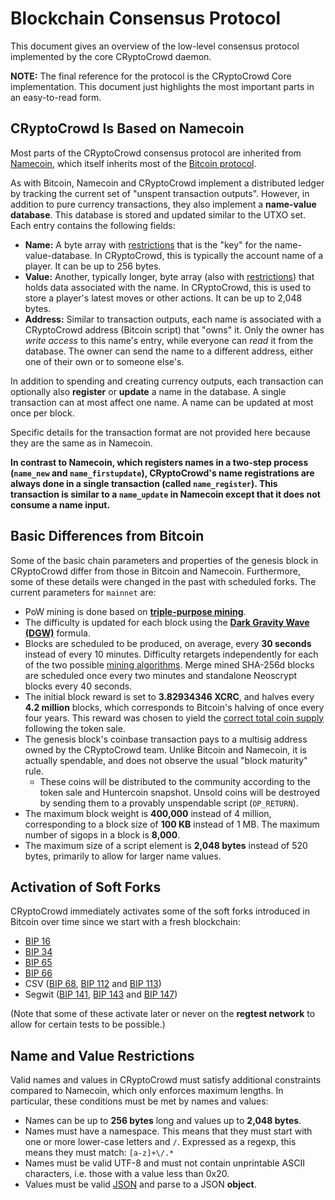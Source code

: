 # Blockchain Consensus Protocol

This document gives an overview of the low-level consensus protocol
implemented by the core CRyptoCrowd daemon.

**NOTE:**  The final reference for the protocol is the CRyptoCrowd Core implementation.
This document just highlights the most important parts in an easy-to-read form.

## CRyptoCrowd Is Based on Namecoin <a name="names"></a>

Most parts of the CRyptoCrowd consensus protocol are inherited from
[Namecoin](https://www.namecoin.org/), which itself inherits most of the
[Bitcoin protocol](https://bitcoin.org/).

As with Bitcoin, Namecoin and CRyptoCrowd implement a distributed ledger by
tracking the current set of "unspent transaction outputs".  However, in addition
to pure currency transactions, they also implement a **name-value database**.
This database is stored and updated similar to the UTXO set.  Each entry
contains the following fields:

* **Name:**
  A byte array with [restrictions](#name-value-restrictions) that is the
  "key" for the name-value-database.  In CRyptoCrowd, this is typically the
  account name of a player.  It can be up to 256 bytes.
* **Value:**
  Another, typically longer, byte array (also with
  [restrictions](#name-value-restrictions)) that holds data associated
  with the name.  In CRyptoCrowd, this is used to store a player's latest moves
  or other actions.  It can be up to 2,048 bytes.
* **Address:**
  Similar to transaction outputs, each name is associated with a CRyptoCrowd address
  (Bitcoin script) that "owns" it.  Only the owner has *write access* to this
  name's entry, while everyone can *read* it from the database.  The owner
  can send the name to a different address, either one of their own
  or to someone else's.

In addition to spending and creating currency outputs, each transaction can
optionally also **register** or **update** a name in the database.  A single
transaction can at most affect one name.  A name can be updated
at most once per block.

Specific details for the transaction format are not provided here because they
are the same as in Namecoin.

**In contrast to Namecoin, which registers names in a two-step process
(`name_new` and `name_firstupdate`), CRyptoCrowd's name registrations are always
done in a single transaction (called `name_register`).  This transaction is
similar to a `name_update` in Namecoin except that it does not consume a name
input.**

## Basic Differences from Bitcoin

Some of the basic chain parameters and properties of the genesis block
in CRyptoCrowd differ from those in Bitcoin and Namecoin.  Furthermore, some
of these details were changed in the past with scheduled forks.
The current parameters for `mainnet` are:

* PoW mining is done based on [**triple-purpose mining**](mining.md).
* The difficulty is updated for each block using the [**Dark Gravity Wave
  (DGW)**](https://github.com/cryptocrowdplatform/cryptocrowd/blob/a4ebc9b0daf72c79d3997901aadef0ca6bd01085/src/test/dualalgo_tests.cpp#L29)
  formula.
* Blocks are scheduled to be produced, on average, every **30 seconds**
  instead of every 10 minutes.  Difficulty retargets independently for
  each of the two possible [mining algorithms](mining.md).  Merge mined
  SHA-256d blocks are scheduled once every two minutes and standalone
  Neoscrypt blocks every 40 seconds.
* The initial block reward is set to **3.82934346 XCRC**,
  and halves every **4.2 million** blocks, which corresponds to Bitcoin's
  halving of once every four years.  This reward was chosen to yield the
  [correct total coin
  supply](https://github.com/cryptocrowd/cryptocrowd/issues/70#issuecomment-441292533)
  following the token sale.
* The genesis block's coinbase transaction pays to a multisig address owned
  by the CRyptoCrowd team.  Unlike Bitcoin and Namecoin, it is actually spendable,
  and does not observe the usual "block maturity" rule.
  * These coins will be distributed to the community according to the token
    sale and Huntercoin snapshot.  Unsold coins will be destroyed by sending
    them to a provably unspendable script (`OP_RETURN`).
* The maximum block weight is **400,000** instead of 4 million,
  corresponding to a block size of **100 KB** instead of 1 MB.  The maximum
  number of sigops in a block is **8,000**.
* The maximum size of a script element is **2,048 bytes** instead of 520 bytes,
  primarily to allow for larger name values.

## Activation of Soft Forks

CRyptoCrowd immediately activates some of the soft forks introduced in Bitcoin
over time since we start with a fresh blockchain:

* [BIP 16](https://github.com/bitcoin/bips/blob/master/bip-0016.mediawiki)
* [BIP 34](https://github.com/bitcoin/bips/blob/master/bip-0034.mediawiki)
* [BIP 65](https://github.com/bitcoin/bips/blob/master/bip-0065.mediawiki)
* [BIP 66](https://github.com/bitcoin/bips/blob/master/bip-0066.mediawiki)
* CSV ([BIP 68](https://github.com/bitcoin/bips/blob/master/bip-0068.mediawiki),
  [BIP 112](https://github.com/bitcoin/bips/blob/master/bip-0112.mediawiki) and
  [BIP 113](https://github.com/bitcoin/bips/blob/master/bip-0113.mediawiki))
* Segwit ([BIP
  141](https://github.com/bitcoin/bips/blob/master/bip-0141.mediawiki),
  [BIP 143](https://github.com/bitcoin/bips/blob/master/bip-0143.mediawiki) and
  [BIP 147](https://github.com/bitcoin/bips/blob/master/bip-0147.mediawiki))

(Note that some of these activate later or never on the **regtest network**
to allow for certain tests to be possible.)

## Name and Value Restrictions <a name="name-value-restrictions"></a>

Valid names and values in CRyptoCrowd must satisfy additional constraints
compared to Namecoin, which only enforces maximum lengths.  In particular,
these conditions must be met by names and values:

* Names can be up to **256 bytes** long and values up to **2,048 bytes**.
* Names must have a namespace.  This means that they must start with
  one or more lower-case letters and `/`.  Expressed as a regexp, this
  means they must match: `[a-z]+\/.*`
* Names must be valid UTF-8 and must not contain unprintable ASCII characters,
  i.e. those with a value less than 0x20.
* Values must be valid [JSON](https://json.org/) and parse to a JSON **object**.
